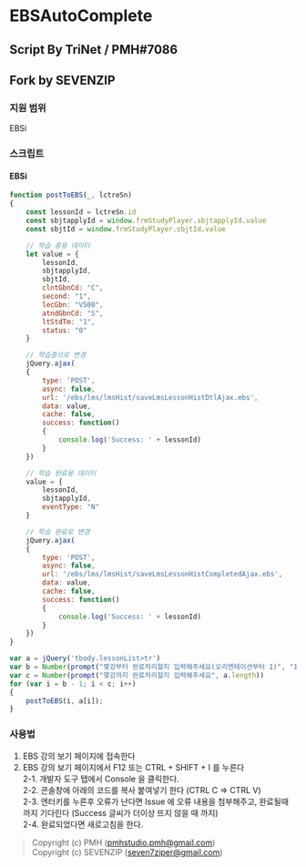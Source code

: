 # EBSAutoComplete
## Script By TriNet / PMH#7086
## Fork by SEVENZIP
### 지원 범위
EBSi

### 스크립트
#### EBSi
```js
function postToEBS(_, lctreSn)
{
    const lessonId = lctreSn.id
    const sbjtapplyId = window.frmStudyPlayer.sbjtapplyId.value
    const sbjtId = window.frmStudyPlayer.sbjtId.value

    // 학습 중용 데이터
    let value = {
        lessonId,
        sbjtapplyId,
        sbjtId,
        clntGbnCd: "C",
        second: "1",
        lecGbn: "V500",
        atndGbnCd: "S",
        ltStdTm: "1",
        status: "0"
    }

    // 학습중으로 변경
    jQuery.ajax(
    {
        type: 'POST',
        async: false,
        url: '/ebs/lms/lmsHist/saveLmsLessonHistDtlAjax.ebs',
        data: value,
        cache: false,
        success: function()
        {
            console.log('Success: ' + lessonId)
        }
    })

    // 학습 완료용 데이터
    value = {
        lessonId,
        sbjtapplyId,
        eventType: "N"
    }

    // 학습 완료로 변경
    jQuery.ajax(
    {
        type: 'POST',
        async: false,
        url: '/ebs/lms/lmsHist/saveLmsLessonHistCompletedAjax.ebs',
        data: value,
        cache: false,
        success: function()
        {
            console.log('Success: ' + lessonId)
        }
    })
}

var a = jQuery('tbody.lessonList>tr')
var b = Number(prompt("몇강부터 완료처리할지 입력해주세요(오리엔테이션부터 1)", "1"))
var c = Number(prompt("몇강까지 완료처리할지 입력해주세요", a.length))
for (var i = b - 1; i < c; i++)
{
    postToEBS(i, a[i]);
}
```

### 사용법
1. EBS 강의 보기 페이지에 접속한다
2. EBS 강의 보기 페이지에서 F12 또는 CTRL + SHIFT + I 를 누른다<br />
2-1. 개발자 도구 탭에서 Console 을 클릭한다.<br />
2-2. 콘솔창에 아래의 코드를 복사 붙여넣기 한다 (CTRL C => CTRL V)<br />
2-3. 엔터키를 누른후 오류가 난다면 Issue 에 오류 내용을 첨부해주고, 완료될때 까지 기다린다 (Success 글씨가 더이상 뜨지 않을 때 까지)<br />
2-4. 완료되었다면 새로고침을 한다.<br />

> Copyright (c) PMH (pmhstudio.pmh@gmail.com)<br>
> Copyright (c) SEVENZIP (seven7ziper@gmail.com)
